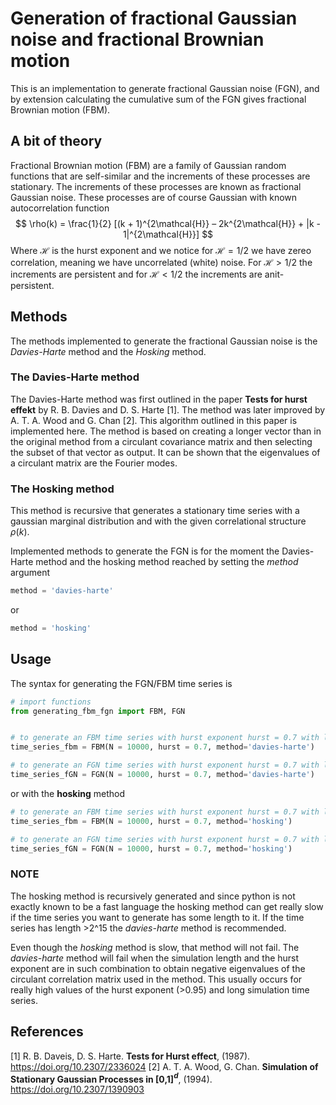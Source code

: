 # Generation of fractional Gaussian noise and fractional Brownian motion
This is an implementation to generate fractional Gaussian noise (FGN), and by extension calculating the cumulative sum of the FGN gives fractional Brownian motion (FBM).

## A bit of theory
Fractional Brownian motion (FBM) are a family of Gaussian random functions that are self-similar and the increments of these processes are stationary. The increments of these processes are known as fractional Gaussian noise. These processes are of course Gaussian with known autocorrelation function
$$
\rho(k) = \frac{1}{2} [(k + 1)^{2\mathcal{H}} – 2k^{2\mathcal{H}} + |k - 1|^{2\mathcal{H}}]
$$
Where $\mathcal{H}$ is the hurst exponent and we notice for $\mathcal{H}=1/2$ we have zereo correlation, meaning we have uncorrelated (white) noise. For $\mathcal{H}> 1/2$ the increments are persistent and for $\mathcal{H}<1/2$ the increments are anit-persistent.


## Methods
The methods implemented to generate the fractional Gaussian noise is the *Davies-Harte* method and the *Hosking* method.

### The Davies-Harte method
The Davies-Harte method was first outlined in the paper __Tests for hurst effekt__ by R. B. Davies and D. S. Harte [1]. The method was later improved by A. T. A. Wood and G. Chan [2]. This algorithm outlined in this paper is implemented here. The method is based on creating a longer vector than in the original method from a circulant covariance matrix and then selecting the subset of that vector as output. It can be shown that the eigenvalues of a circulant matrix are the Fourier modes.

### The Hosking method
This method is recursive that generates a stationary time series with a gaussian marginal distribution and with the given correlational structure $\rho(k)$.


Implemented methods to generate the FGN is for the moment the Davies-Harte method and the hosking method reached by setting the *method* argument
```python
method = 'davies-harte'
```
or
```python
method = 'hosking'
```

## Usage
The syntax for generating the FGN/FBM time series is

``` python
# import functions
from generating_fbm_fgn import FBM, FGN


# to generate an FBM time series with hurst exponent hurst = 0.7 with length 10 000 datapoints
time_series_fbm = FBM(N = 10000, hurst = 0.7, method='davies-harte')

# to generate an FGN time series with hurst exponent hurst = 0.7 with length 10 000 datapoints
time_series_fGN = FGN(N = 10000, hurst = 0.7, method='davies-harte')
```
or with the __hosking__ method

``` python
# to generate an FBM time series with hurst exponent hurst = 0.7 with length 10 000 datapoints
time_series_fbm = FBM(N = 10000, hurst = 0.7, method='hosking')

# to generate an FGN time series with hurst exponent hurst = 0.7 with length 10 000 datapoints
time_series_fGN = FGN(N = 10000, hurst = 0.7, method='hosking')
```
### NOTE
The hosking method is recursively generated and since python is not exactly known to be a fast language the hosking method can get really slow if the time series you want to generate has some length to it. If the time series has length >2^15 the *davies-harte* method is recommended.

Even though the *hosking* method is slow, that method will not fail. The *davies-harte* method will fail when the simulation length and the hurst exponent are in such combination to obtain negative eigenvalues of the circulant correlation matrix used in the method.  This usually occurs for really high values of the hurst exponent (>0.95) and long simulation time series.  


## References
[1]   R. B. Daveis, D. S. Harte. __Tests for Hurst effect__, (1987). https://doi.org/10.2307/2336024
[2]   A. T. A. Wood, G. Chan. __Simulation of Stationary Gaussian Processes in [0,1]$^{d}$__, (1994). https://doi.org/10.2307/1390903
